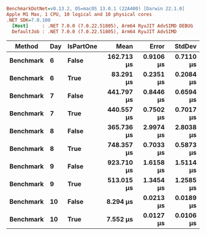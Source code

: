 ``` ini

BenchmarkDotNet=v0.13.2, OS=macOS 13.0.1 (22A400) [Darwin 22.1.0]
Apple M1 Max, 1 CPU, 10 logical and 10 physical cores
.NET SDK=7.0.100
  [Host]     : .NET 7.0.0 (7.0.22.51805), Arm64 RyuJIT AdvSIMD DEBUG
  DefaultJob : .NET 7.0.0 (7.0.22.51805), Arm64 RyuJIT AdvSIMD


```
|    Method | Day | IsPartOne |       Mean |     Error |    StdDev |
|---------- |---- |---------- |-----------:|----------:|----------:|
| **Benchmark** |   **6** |     **False** | **162.713 μs** | **0.9106 μs** | **0.7110 μs** |
| **Benchmark** |   **6** |      **True** |  **83.291 μs** | **0.2351 μs** | **0.2084 μs** |
| **Benchmark** |   **7** |     **False** | **441.797 μs** | **0.8446 μs** | **0.6594 μs** |
| **Benchmark** |   **7** |      **True** | **440.557 μs** | **0.7502 μs** | **0.7017 μs** |
| **Benchmark** |   **8** |     **False** | **365.736 μs** | **2.9974 μs** | **2.8038 μs** |
| **Benchmark** |   **8** |      **True** | **748.357 μs** | **0.7033 μs** | **0.5873 μs** |
| **Benchmark** |   **9** |     **False** | **923.710 μs** | **1.6158 μs** | **1.5114 μs** |
| **Benchmark** |   **9** |      **True** | **513.015 μs** | **1.3454 μs** | **1.2585 μs** |
| **Benchmark** |  **10** |     **False** |   **8.294 μs** | **0.0213 μs** | **0.0189 μs** |
| **Benchmark** |  **10** |      **True** |   **7.552 μs** | **0.0127 μs** | **0.0106 μs** |
